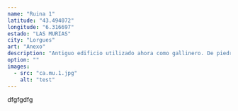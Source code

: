 ```yaml
---
name: "Ruina 1"
latitude: "43.494072"
longitude: "6.316697"
estado: "LAS MURIAS"
city: "Lorgues"
art: "Anexo"
description: "Antiguo edificio utilizado ahora como gallinero. De piedra. Sin tejado, mucha maleza en la parte superior."
option: ""
images:
  - src: "ca.mu.1.jpg"
    alt: "test"
---
```



dfgfgdfg
